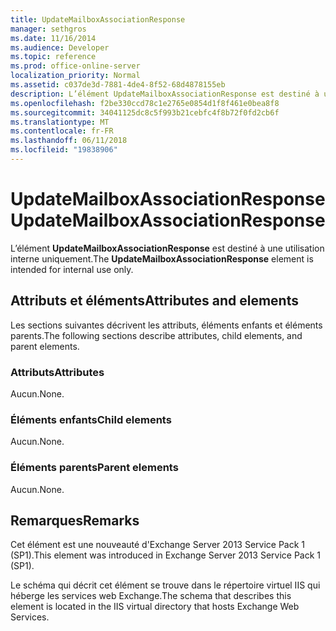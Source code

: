 ```yaml
---
title: UpdateMailboxAssociationResponse
manager: sethgros
ms.date: 11/16/2014
ms.audience: Developer
ms.topic: reference
ms.prod: office-online-server
localization_priority: Normal
ms.assetid: c037de3d-7881-4de4-8f52-68d4878155eb
description: L’élément UpdateMailboxAssociationResponse est destiné à une utilisation interne uniquement.
ms.openlocfilehash: f2be330ccd78c1e2765e0854d1f8f461e0bea8f8
ms.sourcegitcommit: 34041125dc8c5f993b21cebfc4f8b72f0fd2cb6f
ms.translationtype: MT
ms.contentlocale: fr-FR
ms.lasthandoff: 06/11/2018
ms.locfileid: "19838906"
---
```

# <a name="updatemailboxassociationresponse"></a><span data-ttu-id="89276-103">UpdateMailboxAssociationResponse</span><span class="sxs-lookup"><span data-stu-id="89276-103">UpdateMailboxAssociationResponse</span></span>

<span data-ttu-id="89276-104">L’élément **UpdateMailboxAssociationResponse** est destiné à une utilisation interne uniquement.</span><span class="sxs-lookup"><span data-stu-id="89276-104">The **UpdateMailboxAssociationResponse** element is intended for internal use only.</span></span> 

## <a name="attributes-and-elements"></a><span data-ttu-id="89276-105">Attributs et éléments</span><span class="sxs-lookup"><span data-stu-id="89276-105">Attributes and elements</span></span>

<span data-ttu-id="89276-106">Les sections suivantes décrivent les attributs, éléments enfants et éléments parents.</span><span class="sxs-lookup"><span data-stu-id="89276-106">The following sections describe attributes, child elements, and parent elements.</span></span>
  
### <a name="attributes"></a><span data-ttu-id="89276-107">Attributs</span><span class="sxs-lookup"><span data-stu-id="89276-107">Attributes</span></span>

<span data-ttu-id="89276-108">Aucun.</span><span class="sxs-lookup"><span data-stu-id="89276-108">None.</span></span>
  
### <a name="child-elements"></a><span data-ttu-id="89276-109">Éléments enfants</span><span class="sxs-lookup"><span data-stu-id="89276-109">Child elements</span></span>

<span data-ttu-id="89276-110">Aucun.</span><span class="sxs-lookup"><span data-stu-id="89276-110">None.</span></span>
  
### <a name="parent-elements"></a><span data-ttu-id="89276-111">Éléments parents</span><span class="sxs-lookup"><span data-stu-id="89276-111">Parent elements</span></span>

<span data-ttu-id="89276-112">Aucun.</span><span class="sxs-lookup"><span data-stu-id="89276-112">None.</span></span>
  
## <a name="remarks"></a><span data-ttu-id="89276-113">Remarques</span><span class="sxs-lookup"><span data-stu-id="89276-113">Remarks</span></span>

<span data-ttu-id="89276-114">Cet élément est une nouveauté d'Exchange Server 2013 Service Pack 1 (SP1).</span><span class="sxs-lookup"><span data-stu-id="89276-114">This element was introduced in Exchange Server 2013 Service Pack 1 (SP1).</span></span>
  
<span data-ttu-id="89276-115">Le schéma qui décrit cet élément se trouve dans le répertoire virtuel IIS qui héberge les services web Exchange.</span><span class="sxs-lookup"><span data-stu-id="89276-115">The schema that describes this element is located in the IIS virtual directory that hosts Exchange Web Services.</span></span>
  

